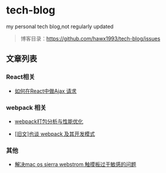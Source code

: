 # tech-blog
my personal tech blog,not regularly updated

>博客目录：https://github.com/hawx1993/tech-blog/issues


## 文章列表

### React相关

- [如何在React中做Ajax 请求](https://github.com/hawx1993/tech-blog/issues/1)


### webpack 相关

- [webpack打包分析与性能优化](https://github.com/hawx1993/tech-blog/issues/3)

- [[旧文]也谈 webpack 及其开发模式](https://github.com/hawx1993/tech-blog/issues/4)

### 其他


- [解决mac os sierra webstrom 触摸板过于敏感的问题](https://github.com/hawx1993/tech-blog/issues/2)
